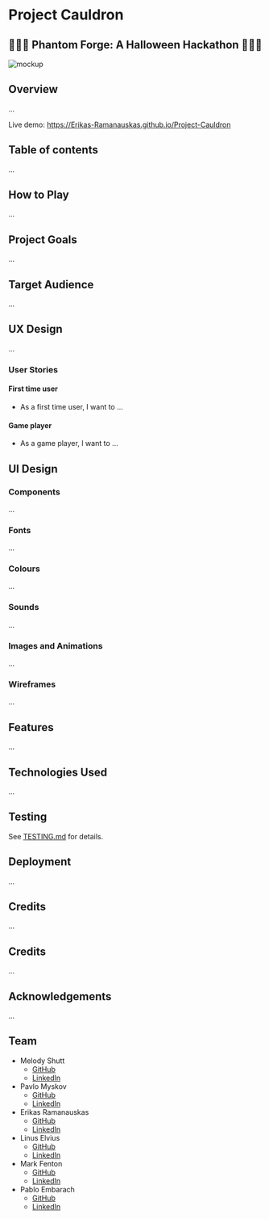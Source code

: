 # Project Cauldron
## 🎃🎃🎃 Phantom Forge: A Halloween Hackathon 🎃🎃🎃

![mockup](docs/images/mockup.png)

## Overview
...

Live demo: https://Erikas-Ramanauskas.github.io/Project-Cauldron

## Table of contents
...


## How to Play
...

## Project Goals
...

## Target Audience
...

## UX Design
...


### User Stories
#### First time user
- As a first time user, I want to ...

#### Game player
- As a game player, I want to ...


## UI Design
### Components
...

### Fonts
...

### Colours
...

### Sounds
...

### Images and Animations
...

### Wireframes
...


## Features
...

## Technologies Used
...

## Testing
See [TESTING.md](TESTING.md) for details.

## Deployment
...

## Credits
...

## Credits
...

## Acknowledgements
...

## Team
- Melody Shutt
    - [GitHub](https://github.com/Melody-Lisa)
    - [LinkedIn](http://www.linkedin.com/in/melodyshutt)
- Pavlo Myskov
    - [GitHub](https://github.com/FlashDrag)
    - [LinkedIn](https://www.linkedin.com/in/pavlo-myskov)
- Erikas Ramanauskas
    - [GitHub](https://github.com/Erikas-Ramanauskas)
    - [LinkedIn](https://www.linkedin.com/in/erikas-ramanauskas)
- Linus Elvius
    - [GitHub](https://github.com/linx02)
    - [LinkedIn](https://www.linkedin.com/in/linus-elvius-52b098266)
- Mark Fenton
    - [GitHub](https://github.com/fenton1000)
    - [LinkedIn](https://www.linkedin.com/in/mark-fenton)
- Pablo Embarach
    - [GitHub](https://github.com/PEmbarach)
    - [LinkedIn](https://www.linkedin.com/in/pablo-embarach-boeira)